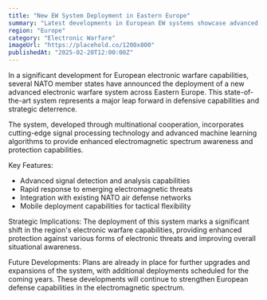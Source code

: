 ```yaml
---
title: "New EW System Deployment in Eastern Europe"
summary: "Latest developments in European EW systems showcase advanced capabilities and strategic implications"
region: "Europe"
category: "Electronic Warfare"
imageUrl: "https://placehold.co/1200x800"
publishedAt: "2025-02-20T12:00:00Z"
---
```


In a significant development for European electronic warfare capabilities, several NATO member states have announced the deployment of a new advanced electronic warfare system across Eastern Europe. This state-of-the-art system represents a major leap forward in defensive capabilities and strategic deterrence.

The system, developed through multinational cooperation, incorporates cutting-edge signal processing technology and advanced machine learning algorithms to provide enhanced electromagnetic spectrum awareness and protection capabilities.

Key Features:
- Advanced signal detection and analysis capabilities
- Rapid response to emerging electromagnetic threats
- Integration with existing NATO air defense networks
- Mobile deployment capabilities for tactical flexibility

Strategic Implications:
The deployment of this system marks a significant shift in the region's electronic warfare capabilities, providing enhanced protection against various forms of electronic threats and improving overall situational awareness.

Future Developments:
Plans are already in place for further upgrades and expansions of the system, with additional deployments scheduled for the coming years. These developments will continue to strengthen European defense capabilities in the electromagnetic spectrum.
